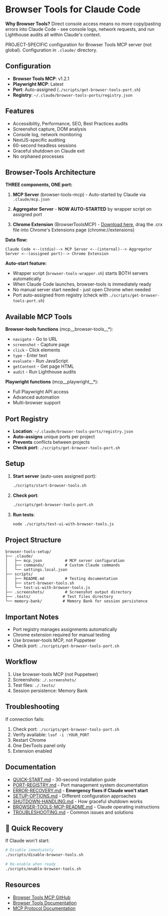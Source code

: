 # Browser Tools for Claude Code

**Why Browser Tools?** Direct console access means no more copy/pasting errors into Claude Code - see console logs, network requests, and run Lighthouse audits all within Claude's context.

PROJECT-SPECIFIC configuration for Browser Tools MCP server (not global). Configuration in `.claude/` directory.

## Configuration

- **Browser Tools MCP**: v1.2.1
- **Playwright MCP**: Latest
- **Port**: Auto-assigned (`./scripts/get-browser-tools-port.sh`)
- **Registry**: `~/.claude/browser-tools-ports/registry.json`

## Features

- Accessibility, Performance, SEO, Best Practices audits
- Screenshot capture, DOM analysis
- Console log, network monitoring
- NextJS-specific auditing
- 60-second headless sessions
- Graceful shutdown on Claude exit
- No orphaned processes

## Browser-Tools Architecture

**THREE components, ONE port:**

1. **MCP Server** (browser-tools-mcp) - Auto-started by Claude via `.claude/mcp.json`

2. **Aggregator Server** - **NOW AUTO-STARTED** by wrapper script on assigned port

3. **Chrome Extension** (BrowserToolsMCP) - [Download here](https://browsertools.agentdesk.ai/), drag the .crx file into Chrome's Extensions page (chrome://extensions)

**Data flow:**
```
Claude Code <--(stdio)--> MCP Server <--(internal)--> Aggregator Server <--(assigned port)--> Chrome Extension
```

**Auto-start feature:**
- Wrapper script (`browser-tools-wrapper.sh`) starts BOTH servers automatically
- When Claude Code launches, browser-tools is immediately ready
- No manual server start needed - just open Chrome when needed
- Port auto-assigned from registry (check with `./scripts/get-browser-tools-port.sh`)

## Available MCP Tools

**Browser-tools functions** (mcp__browser-tools__*):
- `navigate` - Go to URL
- `screenshot` - Capture page
- `click` - Click elements
- `type` - Enter text
- `evaluate` - Run JavaScript
- `getContent` - Get page HTML
- `audit` - Run Lighthouse audits

**Playwright functions** (mcp__playwright__*):
- Full Playwright API access
- Advanced automation
- Multi-browser support

## Port Registry

- **Location**: `~/.claude/browser-tools-ports/registry.json`
- **Auto-assigns** unique ports per project
- **Prevents** conflicts between projects
- **Check port**: `./scripts/get-browser-tools-port.sh`

## Setup

1. **Start server** (auto-uses assigned port):
   ```bash
   ./scripts/start-browser-tools.sh
   ```

2. **Check port**:
   ```bash
   ./scripts/get-browser-tools-port.sh
   ```

3. **Run tests**:
   ```bash
   node ./scripts/test-ui-with-browser-tools.js
   ```

## Project Structure

```
browser-tools-setup/
├── .claude/
│   ├── mcp.json          # MCP server configuration
│   ├── commands/         # Custom Claude commands
│   └── settings.local.json
├── scripts/
│   ├── README.md         # Testing documentation
│   ├── start-browser-tools.sh
│   └── test-ui-with-browser-tools.js
├── .screenshots/         # Screenshot output directory
├── .tests/              # Test files directory
└── memory-bank/         # Memory Bank for session persistence
```

## Important Notes

- Port registry manages assignments automatically
- Chrome extension required for manual testing  
- Use browser-tools MCP, not Puppeteer
- Check port: `./scripts/get-browser-tools-port.sh`

## Workflow

1. Use browser-tools MCP (not Puppeteer)
2. Screenshots: `./.screenshots/`
3. Test files: `./.tests/`
4. Session persistence: Memory Bank

## Troubleshooting

If connection fails:
1. Check port: `./scripts/get-browser-tools-port.sh`
2. Verify available: `lsof -i :YOUR_PORT`
3. Restart Chrome
4. One DevTools panel only
5. Extension enabled

## Documentation

- [QUICK-START.md](QUICK-START.md) - 30-second installation guide
- [PORT-REGISTRY.md](PORT-REGISTRY.md) - Port management system documentation
- [ERROR-RECOVERY.md](ERROR-RECOVERY.md) - **Emergency fixes if Claude won't start**
- [SETUP-OPTIONS.md](SETUP-OPTIONS.md) - Different configuration approaches
- [SHUTDOWN-HANDLING.md](SHUTDOWN-HANDLING.md) - How graceful shutdown works
- [BROWSER-TOOLS-MCP-README.md](BROWSER-TOOLS-MCP-README.md) - Claude operating instructions
- [TROUBLESHOOTING.md](TROUBLESHOOTING.md) - Common issues and solutions

## 🚨 Quick Recovery

If Claude won't start:
```bash
# Disable immediately
./scripts/disable-browser-tools.sh

# Re-enable when ready
./scripts/enable-browser-tools.sh
```

## Resources

- [Browser Tools MCP GitHub](https://github.com/AgentDeskAI/browser-tools-mcp)
- [Browser Tools Documentation](https://browsertools.agentdesk.ai/)
- [MCP Protocol Documentation](https://modelcontextprotocol.io/)